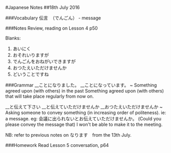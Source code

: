 #Japanese Notes
##18th July 2016

###Vocabulary
伝言　（でんごん） - message

###Notes
Review, reading on Lesson 4 p50

Blanks:
1. あいにく
2. おそれいりますが
3. でんごんをおねがいできますが
4. おつたえいただけませんか
5. どいうことですね

###Grammar
__ことになりました。
__ことになっています。
~ Something agreed upon (with others) in the past
  Something agreed upon (with others) that will take
  place regularly from now on.

__と伝えて下さい
__と伝えていただけませんか
__おつたえいただけませんか
~ Asking someone to convey something (in increasing order
  of politeness). ie: a message.
eg: 会議に出られないとお伝えていただけませんか。
    (Could you please convey the message that) I won't be able to make it to
    the meeting.

NB: refer to previous notes on なります　from the 13th July.

###Homework
Read Lesson 5 conversation, p64
